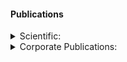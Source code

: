 #### Publications

<details>
<summary> Scientific: </summary>

2019

Legally required fiscal records from Brazilian states and municipalities: published files from 1998 to 2014
[Harvard Dataverse](https://dataverse.harvard.edu/dataset.xhtml?persistentId=doi:10.7910/DVN/DPWL7H)

2016

Is the public sector of your country a diffusion borrower? Empirical evidence from Brazil
[PlosOne](https://journals.plos.org/plosone/article?id=10.1371/journal.pone.0185257)

2014

1. Analytic hierarchy process to tune cost functions in optimal control problems
[ITA](http://www.bdita.bibl.ita.br/tesesdigitais/lista_resumo.php?num_tese=67327)

2. System Dynamics, Optimal Control and Analytic Hierarchy Process applied to the Chemotherapy of Leukemia
[SDC](https://proceedings.systemdynamics.org/2014/proceed/papers/P1249.pdf)

2013

A free space measurement approach for dielectric material characterization
[IEEE](https://ieeexplore.ieee.org/document/6646474)

</details>

<details>
<summary> Corporate Publications: </summary>
<br>

1. Shareholdings of the Republic 2018 [STN](https://www.tesourotransparente.gov.br/publicacoes/boletim-das-participacoes-societarias-da-uniao/2018/114)

2. Shareholdings of the Republic 2017 [STN](http://www.tesouro.fazenda.gov.br/documents/10180/0/Boletim+das+Participa%C3%A7%C3%B5es+Societ%C3%A1rias+da+Uni%C3%A3o_2017/411ef9fa-e48a-4f40-b193-7ed235a58370)

3. Shareholdings of the Republic 2016 [STN](http://www.tesouro.fazenda.gov.br/documents/10180/318974/Boletim+estatais+vers%C3%A3o+final/3c1990ff-7db0-490b-aa27-c4c166b4fd28)

